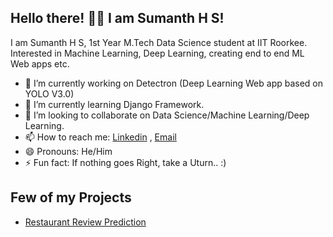 ## Hello there! 👋🏻 I am Sumanth H S! 

I am Sumanth H S, 1st Year M.Tech Data Science student at IIT Roorkee. Interested in Machine Learning, Deep Learning, creating end to end ML Web apps etc.

- 🔭 I’m currently working on Detectron (Deep Learning Web app based on YOLO V3.0)
- 🌱 I’m currently learning Django Framework.
- 👯 I’m looking to collaborate on Data Science/Machine Learning/Deep Learning.
- 📫 How to reach me: [Linkedin](www.linkedin.com/in/sumanthhs27) , [Email](hsumanth2707@gmail.com) 
- 😄 Pronouns: He/Him
- ⚡ Fun fact: If nothing goes Right, take a Uturn.. :)

## Few of my Projects

- [Restaurant Review Prediction](https://sumanth-review-prediction.herokuapp.com/)

<!--
**Sumanthhs27/Sumanthhs27** is a ✨ _special_ ✨ repository because its `README.md` (this file) appears on your GitHub profile.

Here are some ideas to get you started:


-->
